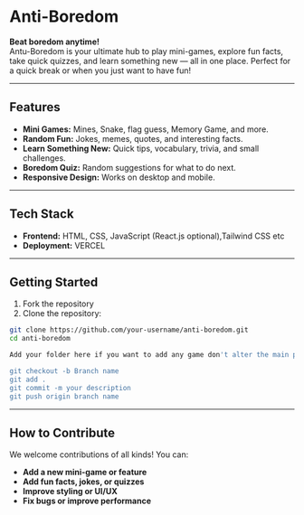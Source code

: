 # Anti-Boredom

**Beat boredom anytime!**   
Antu-Boredom is your ultimate hub to play mini-games, explore fun facts, take quick quizzes, and learn something new — all in one place. Perfect for a quick break or when you just want to have fun!

---

## **Features**

- **Mini Games:** Mines, Snake, flag guess, Memory Game, and more.
- **Random Fun:** Jokes, memes, quotes, and interesting facts.
- **Learn Something New:** Quick tips, vocabulary, trivia, and small challenges.
- **Boredom Quiz:** Random suggestions for what to do next.
- **Responsive Design:** Works on desktop and mobile.

---

## **Tech Stack**

- **Frontend:** HTML, CSS, JavaScript (React.js optional),Tailwind CSS etc
- **Deployment:** VERCEL
---

## **Getting Started**
1. Fork the repository
2. Clone the repository:  
```bash
git clone https://github.com/your-username/anti-boredom.git
cd anti-boredom

Add your folder here if you want to add any game don't alter the main page

git checkout -b Branch name
git add .
git commit -m your description
git push origin branch name
```
---
## **How to Contribute**

We welcome contributions of all kinds! You can:

- **Add a new mini-game or feature**
- **Add fun facts, jokes, or quizzes**
- **Improve styling or UI/UX**
- **Fix bugs or improve performance**

